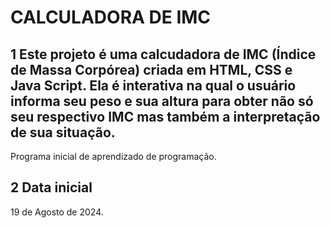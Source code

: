 # CALCULADORA DE IMC
## 1 Este projeto é uma calcudadora de IMC (Índice de Massa Corpórea) criada em HTML, CSS e Java Script. Ela é interativa na qual o usuário informa seu peso e sua altura para obter não só seu respectivo IMC mas também a interpretação de sua situação. 
Programa inicial de aprendizado de programação.
## 2 Data inicial
19 de Agosto de 2024.
